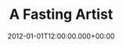 ---
title: A Fasting Artist
source: White Zinfandel
file: /content/assets/a-fasting-artist.pdf
date: 2012-01-01T12:00:00.000+00:00
---